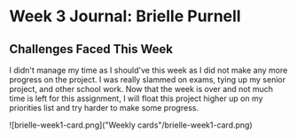 # Week 3 Journal: Brielle Purnell

## Challenges Faced This Week
I didn't manage my time as I should've this week as I did not make any more progress on the project. I was really slammed on exams, tying up my senior project, and other school work. Now that the week is over and not much time is left for this assignment, I will float this project higher up on my priorities list and try harder to make some progress.

![brielle-week1-card.png]("Weekly cards"/brielle-week1-card.png)